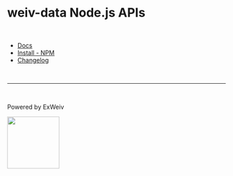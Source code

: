 # weiv-data Node.js APIs

<br>

- [Docs](https://weivdata.exweiv.com/)
- [Install - NPM](https://www.npmjs.com/package/@exweiv/weiv-data)
- [Changelog](https://github.com/ExWeiv/weiv-data/blob/main/CHANGELOG.md)

<br>

---

<br>

Powered by ExWeiv

<img src="https://static.wixstatic.com/shapes/510eca_43b52053314d4ad689df41b907baef42.svg" width="120px">